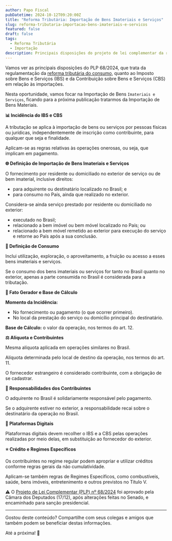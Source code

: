 ```yaml
---
author: Papo Fiscal
pubDatetime: 2024-10-12T09:20:00Z
title: "Reforma Tributária: Importação de Bens Imateriais e Serviços"
slug: reforma-tributaria-importacao-bens-imateriais-e-servicos
featured: false
draft: false
tags:
  - Reforma Tributária
  - Importação
description: Principais disposições do projeto de lei complementar da reforma tributária sobre a importação de serviços e bens imateriais.
---
```


Vamos ver as principais disposições do PLP 68/2024, que trata da regulamentação da [reforma tributária do consumo](https://papofiscal.blog/posts/reforma-tributaria), quanto ao Imposto sobre Bens e Serviços (IBS) e da Contribuição sobre Bens e Serviços (CBS) em relação às importações.

Nesta oportunidade, vamos focar na Importação de Bens `Imateriais e Serviços`, ficando para a próxima publicação tratarmos da Importação de Bens Materiais.

<div class="flex flex-row flex-wrap justify-center gap-6 m-4 antialiased">
  <div class="text-center gap-0 shadow-[0.1rem_0.2rem_0.2rem_0.2rem_lightgray] rounded-2xl box-border transition ease-in-out delay-150 hover:scale-105 hover:-translate-y-1 p-3 max-w-80">
    <div>
      <strong>📊 Incidência do IBS e CBS</strong>
      <p class="text-xs text-left">A tributação se aplica à importação de bens ou serviços por pessoas físicas ou jurídicas, independentemente de inscrição como contribuinte, para qualquer que seja e finalidade.</p>
      <p class="text-xs text-left">Aplicam-se as regras relativas às operações onerosas, ou seja, que implicam em pagamento.</p>
    </div>
  </div>
  <div class="text-center gap-0 shadow-[0.1rem_0.2rem_0.2rem_0.2rem_lightgray] rounded-2xl box-border transition ease-in-out delay-150 hover:scale-105 hover:-translate-y-1 p-3 max-w-80">
    <div>
      <strong>🌐 Definição de Importação de Bens Imateriais e Serviços</strong>
      <p class="text-xs text-left">O fornecimento por residente ou domiciliado no exterior de serviço ou de bem imaterial, inclusive direitos:</p>
      <ul>
        <li class="text-xs text-left">para adquirente ou destinatário localizado no Brasil; e</li>
        <li class="text-xs text-left">para consumo no País, ainda que realizado no exterior.</li>
      </ul>
      <p class="text-xs text-left">Considera-se ainda serviço prestado por residente ou domiciliado no exterior:</p>
      <ul>
        <li class="text-xs text-left">executado no Brasil;</li>
        <li class="text-xs text-left">relacionado a bem imóvel ou bem móvel localizado no País; ou</li>
        <li class="text-xs text-left">relacionado a bem móvel remetido ao exterior para execução do serviço e retorne ao País após a sua conclusão.</li>
      </ul>
    </div>
  </div>
  <div class="text-center gap-0 shadow-[0.1rem_0.2rem_0.2rem_0.2rem_lightgray] rounded-2xl box-border transition ease-in-out delay-150 hover:scale-105 hover:-translate-y-1 p-3 max-w-80">
    <div>
      <strong>🔎 Definição de Consumo</strong>
      <p class="text-xs text-left">Inclui utilização, exploração, o aproveitamento, a fruição ou acesso a esses bens imateriais e serviços.</p>
      <p class="text-xs text-left">Se o consumo dos bens imateriais ou serviços for tanto no Brasil quanto no exterior, apenas a parte consumida no Brasil é considerada para a tributação.</p>
    </div>
  </div>
  <div class="text-center gap-0 shadow-[0.1rem_0.2rem_0.2rem_0.2rem_lightgray] rounded-2xl box-border transition ease-in-out delay-150 hover:scale-105 hover:-translate-y-1 p-3 max-w-80">
    <div>
      <strong>💼 Fato Gerador e Base de Cálculo</strong>
      <p class="text-xs text-left"><strong>Momento da Incidência:</strong></p>
      <ul>
        <li class="text-xs text-left">No fornecimento ou pagamento (o que ocorrer primeiro).</li>
        <li class="text-xs text-left">No local da prestação do serviço ou domicílio principal do destinatário.</li>
      </ul>
      <p class="text-xs text-left"><strong>Base de Cálculo:</strong> o valor da operação, nos termos do art. 12.</p>
    </div>
  </div>
  <div class="text-center gap-0 shadow-[0.1rem_0.2rem_0.2rem_0.2rem_lightgray] rounded-2xl box-border transition ease-in-out delay-150 hover:scale-105 hover:-translate-y-1 p-3 max-w-80">
    <div>
      <strong>⚖️ Alíquota e Contribuintes</strong>
      <p class="text-xs text-left">Mesma alíquota aplicada em operações similares no Brasil.</p>
      <p class="text-xs text-left">Alíquota determinada pelo local de destino da operação, nos termos do art. 11.</p>
      <p class="text-xs text-left">O fornecedor estrangeiro é considerado contribuinte, com a obrigação de se cadastrar.</p>
    </div>
  </div>
  <div class="text-center gap-0 shadow-[0.1rem_0.2rem_0.2rem_0.2rem_lightgray] rounded-2xl box-border transition ease-in-out delay-150 hover:scale-105 hover:-translate-y-1 p-3 max-w-80">
    <div>
      <strong>🚨 Responsabilidades dos Contribuintes</strong>
      <p class="text-xs text-left">O adquirente no Brasil é solidariamente responsável pelo pagamento.</p>
      <p class="text-xs text-left">Se o adquirente estiver no exterior, a responsabilidade recai sobre o destinatário da operação no Brasil.</p>
    </div>
  </div>

  <div class="text-center gap-0 shadow-[0.1rem_0.2rem_0.2rem_0.2rem_lightgray] rounded-2xl box-border transition ease-in-out delay-150 hover:scale-105 hover:-translate-y-1 p-3 max-w-80">
    <div>
      <strong>📲 Plataformas Digitais</strong>
      <p class="text-xs text-left">Plataformas digitais devem recolher o IBS e a CBS pelas operações realizadas por meio delas, em substituição ao fornecedor do exterior.</p>
    </div>
  </div>

  <div class="text-center gap-0 shadow-[0.1rem_0.2rem_0.2rem_0.2rem_lightgray] rounded-2xl box-border transition ease-in-out delay-150 hover:scale-105 hover:-translate-y-1 p-3 max-w-80">
    <div>
      <strong>⭐ Crédito e Regimes Específicos</strong>
      <p class="text-xs text-left">Os contribuintes no regime regular podem apropriar e utilizar créditos conforme regras gerais da não cumulatividade.</p>
      <p class="text-xs text-left">Aplicam-se também regras de Regimes Específicos, como combustíveis, saúde, bens imóveis, entretenimento e outros previstos no Título V.</p>
    </div>
  </div>
</div>

⚠️ O [Projeto de Lei Complementar (PLP) nº 68/2024](https://papofiscal.blog/posts/reforma-tributaria-projeto-de-lei-complementar-aprovado-na-camara-dos-deputados/) foi aprovado pela Câmara dos Deputados (17/12), após alterações feitas no Senado, e encaminhado para sanção presidencial.

---

Gostou deste conteúdo? Compartilhe com seus colegas e amigos que também podem se beneficiar destas informações.

Até a próxima! 👋
